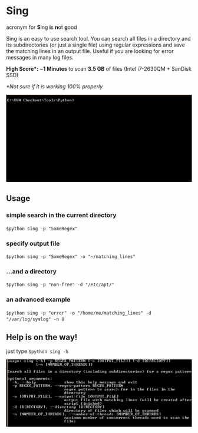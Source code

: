 # Sing
acronym for **S**ing **i**s **n**ot **g**ood

Sing is an easy to use search tool. You can search all files in a directory and its subdirectories (or just a single file) using regular expressions and save the matching lines in an output file. Useful if you are looking for error messages in many log files.

__High Score*:__ ~__1 Minutes__ to scan __3.5 GB__ of files (Intel i7-2630QM + SanDisk SSD)

_*Not sure if it is working 100% properly_

![](sample.gif)

## Usage
### simple search in the current directory
`$python sing -p "SomeRegex"`

### specify output file
`$python sing -p "SomeRegex" -o "~/matching_lines"`

### ...and a directory
`$python sing -p "non-free" -d "/etc/apt/"`

### an advanced example
`$python sing -p "error" -o "/home/me/matching_lines" -d "/var/log/syslog" -n 8`

## Help is on the way!
just type `$python sing -h`

![](help_output.png)
